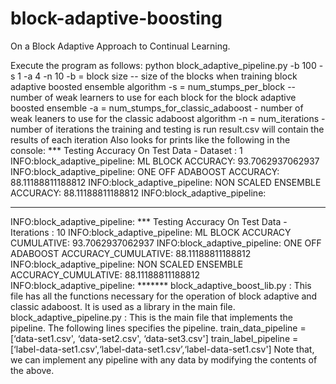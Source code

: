# block-adaptive-boosting
On a Block Adaptive Approach to Continual Learning.

Execute the program as follows:
python block_adaptive_pipeline.py -b 100 -s 1 -a 4 -n 10
-b = block size -- size of the blocks when training block adaptive boosted ensemble algorithm
-s = num_stumps_per_block -- number of weak learners to use for each block for the block adaptive boosted ensemble
-a = num_stumps_for_classic_adaboost - number of weak leaners to use for the classic adaboost algorithm
-n = num_iterations - number of iterations the training and testing is run
result.csv will contain the results of each iteration
Also looks for prints like the following in the console:
<the following is printed for each iteration>
*** Testing Accuracy On Test Data - Dataset : 1
INFO:block_adaptive_pipeline:      ML BLOCK ACCURACY: 93.7062937062937
INFO:block_adaptive_pipeline:      ONE OFF ADABOOST ACCURACY: 88.11188811188812
INFO:block_adaptive_pipeline:      NON SCALED ENSEMBLE ACCURACY: 88.11188811188812
INFO:block_adaptive_pipeline:
*******
<the following is printed for averaged over all iterations>
INFO:block_adaptive_pipeline:
*** Testing Accuracy On Test Data - Iterations : 10
INFO:block_adaptive_pipeline:      ML BLOCK ACCURACY CUMULATIVE: 93.7062937062937
INFO:block_adaptive_pipeline:      ONE OFF ADABOOST ACCURACY_CUMULATIVE: 88.11188811188812
INFO:block_adaptive_pipeline:      NON SCALED ENSEMBLE ACCURACY_CUMULATIVE: 88.11188811188812
INFO:block_adaptive_pipeline:
*******
block_adaptive_boost_lib.py : This file has all the functions necessary for the operation of block adaptive and classic adaboost. It is used as a library in the main file.
block_adaptive_pipeline.py : This is the main file that implements the pipeline.
The following lines specifies the pipeline.
train_data_pipeline = [‘data-set1.csv', ‘data-set2.csv', ‘data-set3.csv']
train_label_pipeline = [‘label-data-set1.csv',‘label-data-set1.csv’,‘label-data-set1.csv']
Note that, we can implement any pipeline with any data by modifying the contents of the above.

